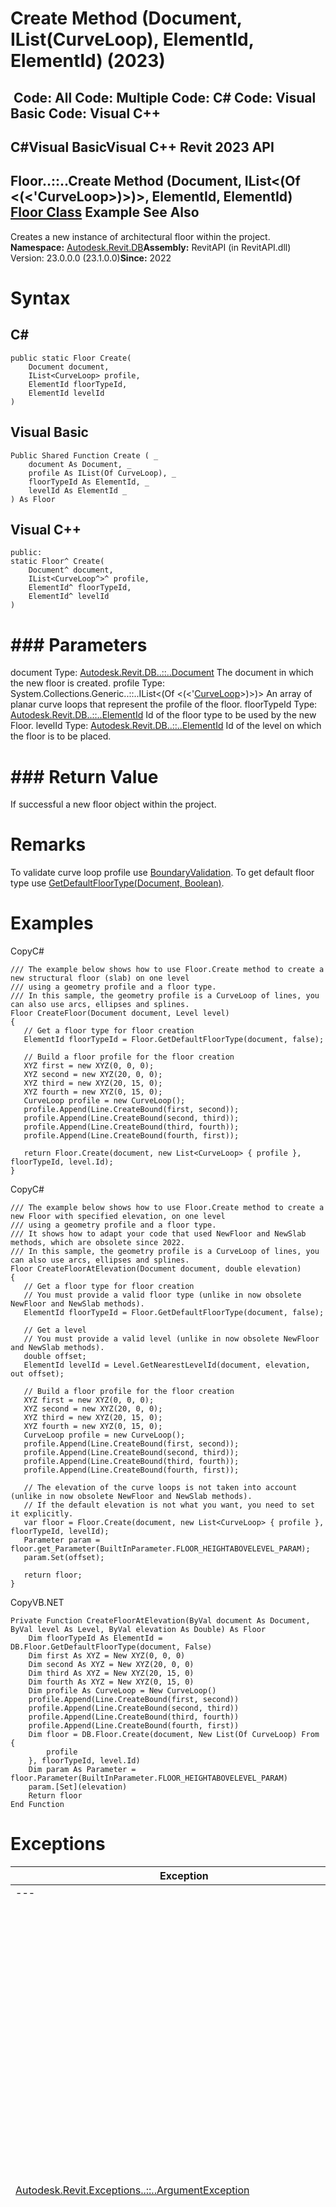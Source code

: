 # Create Method (Document, IList(CurveLoop), ElementId, ElementId) (2023)

﻿
 Code: All Code: Multiple Code: C# Code: Visual Basic Code: Visual C++   
---  
C#Visual BasicVisual C++
Revit 2023 API  
---  
Floor..::..Create Method (Document, IList<(Of <(<'CurveLoop>)>)>, ElementId, ElementId)  
[Floor Class](96cc6685-003d-ff90-1c5b-c25a4830f0f7.md "Floor Class") Example See Also  
---  
Creates a new instance of architectural floor within the project. 
**Namespace:** [Autodesk.Revit.DB](87546ba7-461b-c646-cbb1-2cb8f5bff8b2.md "Autodesk.Revit.DB Namespace")**Assembly:** RevitAPI (in RevitAPI.dll) Version: 23.0.0.0 (23.1.0.0)**Since:** 2022 
# Syntax
C#  
---  
```text
public static Floor Create(
	Document document,
	IList<CurveLoop> profile,
	ElementId floorTypeId,
	ElementId levelId
)
```
  
Visual Basic  
---  
```text
Public Shared Function Create ( _
	document As Document, _
	profile As IList(Of CurveLoop), _
	floorTypeId As ElementId, _
	levelId As ElementId _
) As Floor
```
  
Visual C++  
---  
```text
public:
static Floor^ Create(
	Document^ document, 
	IList<CurveLoop^>^ profile, 
	ElementId^ floorTypeId, 
	ElementId^ levelId
)
```
  
# ### Parameters
document
    Type: [Autodesk.Revit.DB..::..Document](db03274b-a107-aa32-9034-f3e0df4bb1ec.md "Document Class") The document in which the new floor is created. 
profile
    Type: System.Collections.Generic..::..IList<(Of <(<'[CurveLoop](84824924-cb89-9e20-de6e-3461f429dfd6.md "CurveLoop Class")>)>)> An array of planar curve loops that represent the profile of the floor. 
floorTypeId
    Type: [Autodesk.Revit.DB..::..ElementId](44f3f7b1-3229-3404-93c9-dc5e70337dd6.md "ElementId Class") Id of the floor type to be used by the new Floor. 
levelId
    Type: [Autodesk.Revit.DB..::..ElementId](44f3f7b1-3229-3404-93c9-dc5e70337dd6.md "ElementId Class") Id of the level on which the floor is to be placed. 
# ### Return Value
If successful a new floor object within the project. 
# Remarks
To validate curve loop profile use [BoundaryValidation](82d6e0c5-f102-ce90-9521-3c2e74fbd495.md "BoundaryValidation Class"). To get default floor type use [GetDefaultFloorType(Document, Boolean)](3eebff6a-ccfa-d4ab-fcf8-239d4d2ec8de.md "GetDefaultFloorType Method"). 
# Examples
CopyC#
```text
/// The example below shows how to use Floor.Create method to create a new structural floor (slab) on one level 
/// using a geometry profile and a floor type. 
/// In this sample, the geometry profile is a CurveLoop of lines, you can also use arcs, ellipses and splines.
Floor CreateFloor(Document document, Level level)
{
   // Get a floor type for floor creation
   ElementId floorTypeId = Floor.GetDefaultFloorType(document, false);

   // Build a floor profile for the floor creation
   XYZ first = new XYZ(0, 0, 0);
   XYZ second = new XYZ(20, 0, 0);
   XYZ third = new XYZ(20, 15, 0);
   XYZ fourth = new XYZ(0, 15, 0);
   CurveLoop profile = new CurveLoop();
   profile.Append(Line.CreateBound(first, second));
   profile.Append(Line.CreateBound(second, third));
   profile.Append(Line.CreateBound(third, fourth));
   profile.Append(Line.CreateBound(fourth, first));

   return Floor.Create(document, new List<CurveLoop> { profile }, floorTypeId, level.Id);
}
```

CopyC#
```text
/// The example below shows how to use Floor.Create method to create a new Floor with specified elevation, on one level 
/// using a geometry profile and a floor type. 
/// It shows how to adapt your code that used NewFloor and NewSlab methods, which are obsolete since 2022.
/// In this sample, the geometry profile is a CurveLoop of lines, you can also use arcs, ellipses and splines.
Floor CreateFloorAtElevation(Document document, double elevation)
{
   // Get a floor type for floor creation
   // You must provide a valid floor type (unlike in now obsolete NewFloor and NewSlab methods).
   ElementId floorTypeId = Floor.GetDefaultFloorType(document, false);

   // Get a level
   // You must provide a valid level (unlike in now obsolete NewFloor and NewSlab methods).
   double offset;
   ElementId levelId = Level.GetNearestLevelId(document, elevation, out offset);

   // Build a floor profile for the floor creation
   XYZ first = new XYZ(0, 0, 0);
   XYZ second = new XYZ(20, 0, 0);
   XYZ third = new XYZ(20, 15, 0);
   XYZ fourth = new XYZ(0, 15, 0);
   CurveLoop profile = new CurveLoop();
   profile.Append(Line.CreateBound(first, second));
   profile.Append(Line.CreateBound(second, third));
   profile.Append(Line.CreateBound(third, fourth));
   profile.Append(Line.CreateBound(fourth, first));

   // The elevation of the curve loops is not taken into account (unlike in now obsolete NewFloor and NewSlab methods).
   // If the default elevation is not what you want, you need to set it explicitly.
   var floor = Floor.Create(document, new List<CurveLoop> { profile }, floorTypeId, levelId);
   Parameter param = floor.get_Parameter(BuiltInParameter.FLOOR_HEIGHTABOVELEVEL_PARAM);
   param.Set(offset);

   return floor;
}
```

CopyVB.NET
```text
Private Function CreateFloorAtElevation(ByVal document As Document, ByVal level As Level, ByVal elevation As Double) As Floor
    Dim floorTypeId As ElementId = DB.Floor.GetDefaultFloorType(document, False)
    Dim first As XYZ = New XYZ(0, 0, 0)
    Dim second As XYZ = New XYZ(20, 0, 0)
    Dim third As XYZ = New XYZ(20, 15, 0)
    Dim fourth As XYZ = New XYZ(0, 15, 0)
    Dim profile As CurveLoop = New CurveLoop()
    profile.Append(Line.CreateBound(first, second))
    profile.Append(Line.CreateBound(second, third))
    profile.Append(Line.CreateBound(third, fourth))
    profile.Append(Line.CreateBound(fourth, first))
    Dim floor = DB.Floor.Create(document, New List(Of CurveLoop) From {
        profile
    }, floorTypeId, level.Id)
    Dim param As Parameter = floor.Parameter(BuiltInParameter.FLOOR_HEIGHTABOVELEVEL_PARAM)
    param.[Set](elevation)
    Return floor
End Function
```

# Exceptions
| Exception | Condition |
| --- | --- |
| --- | --- |
| [Autodesk.Revit.Exceptions..::..ArgumentException](2e6e4206-97a8-dd4b-df5d-4269f4bb6088.md "ArgumentException Class") | The ElementId levelId is not a Level. -or- The floorTypeId does not correspond to a FloorType. -or- The input curve loops cannot compose a valid boundary, that means: the "curveLoops" collection is empty; or some curve loops intersect with each other; or each curve loop is not closed individually; or each curve loop is not planar; or each curve loop is not in a plane parallel to the horizontal(XY) plane; or input curves contain at least one helical curve. -or- Input curves build invalid sketch. -or- Failed to create curve elements. |
| [Autodesk.Revit.Exceptions..::..ArgumentNullException](631e1424-60f4-929b-4e52-dda9dcd26316.md "ArgumentNullException Class") | A non-optional argument was null |
| [Autodesk.Revit.Exceptions..::..InvalidOperationException](9e715f03-3884-e539-4dd6-8d7545733adc.md "InvalidOperationException Class") | Cannot generate a sketch. -or- Failed to create new element. |
| [Autodesk.Revit.Exceptions..::..ModificationForbiddenException](53205486-5917-7c33-8e67-e362106ddc97.md "ModificationForbiddenException Class") | The document is in failure mode: an operation has failed, and Revit requires the user to either cancel the operation or fix the problem (usually by deleting certain elements). -or- The document is being loaded, or is in the midst of another sensitive process. |
| [Autodesk.Revit.Exceptions..::..ModificationOutsideTransactionException](8f025460-c283-ea99-aa8a-5a36e11528f4.md "ModificationOutsideTransactionException Class") | The document has no open transaction. |

# See Also
[Floor Class](96cc6685-003d-ff90-1c5b-c25a4830f0f7.md "Floor Class")
[Create Overload](f60f6833-9511-844f-2411-a7cb5da34bb8.md "Create Method")
[Autodesk.Revit.DB Namespace](87546ba7-461b-c646-cbb1-2cb8f5bff8b2.md "Autodesk.Revit.DB Namespace")
Send comments on this topic to 